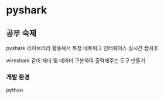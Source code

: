 # pyshark


## 공부 숙제
pyshark 라이브러리 활용해서 특정 네트워크 인터페이스 실시간 캡쳐후


wireshark 같이 헤더 및 데이터 구분하여 출력해주는 도구 만들기 

### 개발 환경
python

